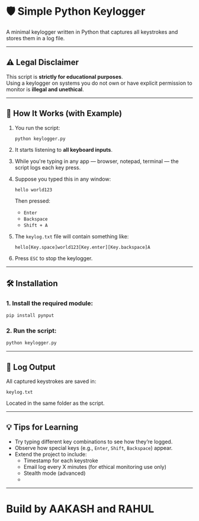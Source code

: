# 🛡️ Simple Python Keylogger

A minimal keylogger written in Python that captures all keystrokes and stores them in a log file. 

---

## ⚠️ Legal Disclaimer

This script is **strictly for educational purposes**.  
Using a keylogger on systems you do not own or have explicit permission to monitor is **illegal and unethical**.

---

## 📌 How It Works (with Example)

1. You run the script:
   ```bash
   python keylogger.py
   ```

2. It starts listening to **all keyboard inputs**.

3. While you're typing in any app — browser, notepad, terminal — the script logs each key press.

4. Suppose you typed this in any window:

   ```
   hello world123
   ```

   Then pressed:
   - `Enter`
   - `Backspace`
   - `Shift + A`

5. The `keylog.txt` file will contain something like:

   ```
   hello[Key.space]world123[Key.enter][Key.backspace]A
   ```

6. Press `ESC` to stop the keylogger.

---

## 🛠️ Installation

### 1. Install the required module:

```bash
pip install pynput
```

### 2. Run the script:

```bash
python keylogger.py
```

---

## 📝 Log Output

All captured keystrokes are saved in:
```
keylog.txt
```

Located in the same folder as the script.

---

## 💡 Tips for Learning

- Try typing different key combinations to see how they’re logged.
- Observe how special keys (e.g., `Enter`, `Shift`, `Backspace`) appear.
- Extend the project to include:
  - Timestamp for each keystroke
  - Email log every X minutes (for ethical monitoring use only)
  - Stealth mode (advanced)
  - 
---

# Build by AAKASH and RAHUL
